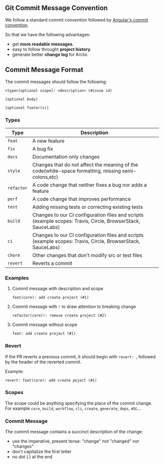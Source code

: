 ## Git Commit Message Convention

We follow a standard commit convention followed by [Angular's commit convention](https://github.com/angular/angular/blob/22b96b9/CONTRIBUTING.md#-commit-message-guidelines).

So that we have the following advantages:

-   get **more readable messages**.
-   easy to follow throught **project history**.
-   generate better **change log** for Arclix.

## Commit Message Format

The commit messages should follow the following:

```
<type>[optional scope]: <description> (#issue id)

[optional body]

[optional footer(s)]
```

### Types

| Type       | Description                                                                                                 |
| ---------- | ----------------------------------------------------------------------------------------------------------- |
| `feat`     | A new feature                                                                                               |
| `fix`      | A bug fix                                                                                                   |
| `docs`     | Documentation only changes                                                                                  |
| `style`    | Changes that do not affect the meaning of the code(white-space formatting, missing semi-colons,etc)         |
| `refactor` | A code change that neither fixes a bug nor adds a feature                                                   |
| `perf`     | A code change that improves performance                                                                     |
| `test`     | Adding missing tests or correcting existing tests                                                           |
| `build`    | Changes to our CI configuration files and scripts (example scopes: Travis, Circle, BrowserStack, SauceLabs) |
| `ci`       | Changes to our CI configuration files and scripts (example scopes: Travis, Circle, BrowserStack, SauceLabs) |
| `chore`    | Other changes that don't modify src or test files                                                           |
| `revert`   | Reverts a commit                                                                                            |

### Examples

1. Commit message with description and scope

    ```
    feat(core): add create project (#1)
    ```

2. Commit message with `!` to draw attention to breaking change

    ```
    refactor(core)!: remove create project (#2)
    ```

3. Commit message without scope

    ```
    feat: add create project (#1)
    ```

### Revert

If the PR reverts a previous commit, it should begin with `revert: `, followed by the header of the reverted commit.

Example:

```
revert: feat(core): add create poject (#1)
```

### Scopes

The scope could be anything specifying the place of the commit change. For example `core`, `build`, `workflow`, `cli`, `create`, `generate`, `deps`, etc...

### Commit Message

The commit message contains a succinct description of the change:

-   use the imperative, present tense: "change" not "changed" nor "changes"
-   don't capitalize the first letter
-   no dot (.) at the end
